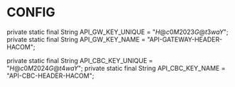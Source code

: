 # CONFIG

private static final String API_GW_KEY_UNIQUE = "$H@c0M2023G@t3waY$";
private static final String API_GW_KEY_NAME = "API-GATEWAY-HEADER-HACOM";

private static final String API_CBC_KEY_UNIQUE = "$H@c0M2024G@t4waY$";
private static final String API_CBC_KEY_NAME = "API-CBC-HEADER-HACOM";

